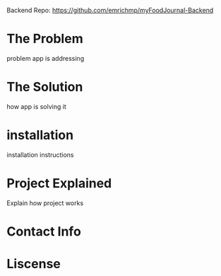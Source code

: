 Backend Repo: https://github.com/emrichmp/myFoodJournal-Backend

# The Problem
problem app is addressing

# The Solution
how app is solving it

# installation
installation instructions

# Project Explained
Explain how project works

# Contact Info

# Liscense